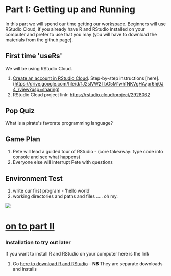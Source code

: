 
# Part I: Getting up and Running
In this part we will spend our time getting our workspace. Beginners will use RStudio Cloud, if you already have R and RStudio installed on your computer and prefer to use that you may (you will have to download the materials from the github page).

## First time 'useRs'
We will be using RStudio Cloud.
1. [Create an account in RStudio Cloud](https://rstudio.cloud/).  Step-by-step instructions [here]. (https://drive.google.com/file/d/1J2slVW2TbG5M1whfNKVgHAypr6hj0J4_/view?usp=sharing)
2. RStudio Cloud project link: https://rstudio.cloud/project/2928062

## Pop Quiz
What is a pirate's favorate programming language?

## Game Plan
1. Pete will lead a guided tour of RStudio - (core takeaway: type code into console and see what happens)
2. Everyone else will interrupt Pete with questions

## Environment Test
1. write our first program - 'hello world'
2. working directories and paths and files ..... oh my.

![](https://github.com/alonzi/DAACS-Intro-to-R/blob/ccac08ef4b1fab0a6dc7fe976a2c642c3be7e1a0/glinda.png)


# [on to part II](https://github.com/alonzi/DAACS-Intro-to-R/blob/main/part-II.md)



### Installation to try out later
If you want to install R and RStudio on your computer here is the link
1. Go [here to download R and RStudio](https://www.rstudio.com/products/rstudio/download/#download) - **NB** They are separate downloads and installs
